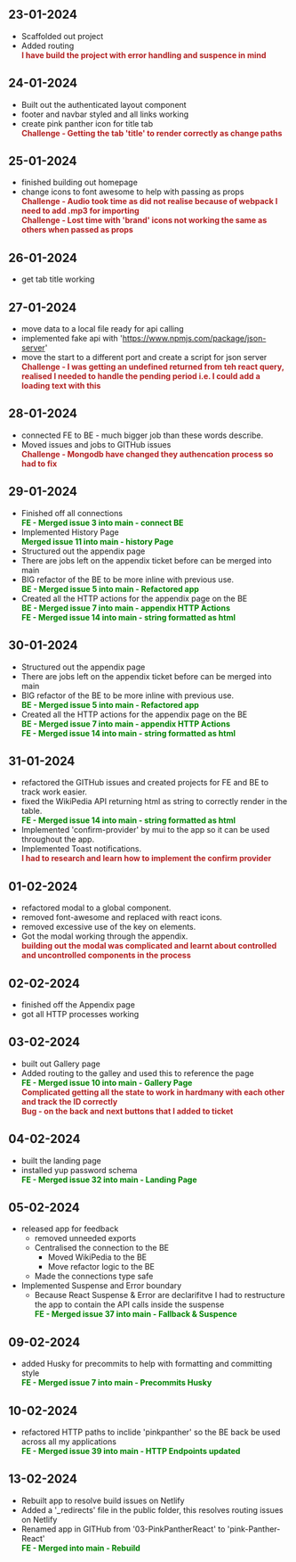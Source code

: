 <style>
    c { color: firebrick; font-weight: bold; font-style: normal; display: block; }
    r { color: green; font-weight: bold; font-style: normal; display: block; }
</style>

## 23-01-2024

- Scaffolded out project
- Added routing
  <c>I have build the project with error handling and suspence in mind</c>

## 24-01-2024

- Built out the authenticated layout component
- footer and navbar styled and all links working
- create pink panther icon for title tab
  <c>Challenge - Getting the tab 'title' to render correctly as change paths</c>

## 25-01-2024

- finished building out homepage
- change icons to font awesome to help with passing as props
  <c>Challenge - Audio took time as did not realise because of webpack I need to add .mp3 for importing</c>
  <c>Challenge - Lost time with 'brand' icons not working the same as others when passed as props</c>

## 26-01-2024

- get tab title working

## 27-01-2024

- move data to a local file ready for api calling
- implemented fake api with 'https://www.npmjs.com/package/json-server'
- move the start to a different port and create a script for json server
  <c>Challenge - I was getting an undefined returned from teh react query, realised I needed to handle the pending period i.e. I could add a loading text with this</c>

## 28-01-2024

- connected FE to BE - much bigger job than these words describe.
- Moved issues and jobs to GITHub issues
  <c>Challenge - Mongodb have changed they authencation process so had to fix</c>

## 29-01-2024

- Finished off all connections
  <r>FE - Merged issue 3 into main - connect BE</r>
- Implemented History Page
  <r>Merged issue 11 into main - history Page</r>
- Structured out the appendix page
- There are jobs left on the appendix ticket before can be merged into main
- BIG refactor of the BE to be more inline with previous use.
  <r>BE - Merged issue 5 into main - Refactored app</r>
- Created all the HTTP actions for the appendix page on the BE
  <r>BE - Merged issue 7 into main - appendix HTTP Actions</r>
  <r>FE - Merged issue 14 into main - string formatted as html</r>

## 30-01-2024

- Structured out the appendix page
- There are jobs left on the appendix ticket before can be merged into main
- BIG refactor of the BE to be more inline with previous use.
  <r>BE - Merged issue 5 into main - Refactored app</r>
- Created all the HTTP actions for the appendix page on the BE
  <r>BE - Merged issue 7 into main - appendix HTTP Actions</r>
  <r>FE - Merged issue 14 into main - string formatted as html</r>

## 31-01-2024

- refactored the GITHub issues and created projects for FE and BE to track work easier.
- fixed the WikiPedia API returning html as string to correctly render in the table.
  <r>FE - Merged issue 14 into main - string formatted as html</r>
- Implemented 'confirm-provider' by mui to the app so it can be used throughout the app.
- Implemented Toast notifications.
  <c>I had to research and learn how to implement the confirm provider</c>

## 01-02-2024

- refactored modal to a global component.
- removed font-awesome and replaced with react icons.
- removed excessive use of the key on elements.
- Got the modal working through the appendix.
  <c>building out the modal was complicated and learnt about controlled and uncontrolled components in the process</c>

## 02-02-2024

- finished off the Appendix page
- got all HTTP processes working

## 03-02-2024

- built out Gallery page
- Added routing to the galley and used this to reference the page
  <r>FE - Merged issue 10 into main - Gallery Page</r>
  <c>Complicated getting all the state to work in hardmany with each other and track the ID correctly</c>
  <c>Bug - on the back and next buttons that I added to ticket</c>

## 04-02-2024

- built the landing page
- installed yup password schema
  <r>FE - Merged issue 32 into main - Landing Page</r>

## 05-02-2024

- released app for feedback
  - removed unneeded exports
  - Centralised the connection to the BE
    - Moved WikiPedia to the BE
    - Move refactor logic to the BE
  - Made the connections type safe
- Implemented Suspense and Error boundary
  - Because React Suspense & Error are declarifitve I had to restructure the app to contain the API calls inside the suspense
    <r>FE - Merged issue 37 into main - Fallback & Suspence</r>

## 09-02-2024

- added Husky for precommits to help with formatting and committing style
  <r>FE - Merged issue 7 into main - Precommits Husky</r>

## 10-02-2024

- refactored HTTP paths to inclide 'pinkpanther' so the BE back be used across all my applications
  <r>FE - Merged issue 39 into main - HTTP Endpoints updated</r>

## 13-02-2024

- Rebuilt app to resolve build issues on Netlify
- Added a '\_redirects' file in the public folder, this resolves routing issues on Netlify
- Renamed app in GITHub from '03-PinkPantherReact' to 'pink-Panther-React'
  <r>FE - Merged into main - Rebuild</r>
